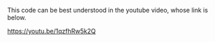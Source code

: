 This code can be best understood in the youtube video, whose link is below.

https://youtu.be/1qzfhRw5k2Q
